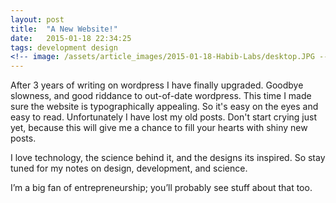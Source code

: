 ```yaml
---
layout: post
title:  "A New Website!"
date:   2015-01-18 22:34:25
tags: development design
<!-- image: /assets/article_images/2015-01-18-Habib-Labs/desktop.JPG -->
---
```

After 3 years of writing on wordpress I have finally upgraded. Goodbye slowness, and good riddance to out-of-date wordpress. This time I made sure the website is typographically appealing. So it's easy on the eyes and easy to read.  Unfortunately I have lost my old posts. Don't start crying just yet, because this will give me a chance to fill your hearts with shiny new posts.

I love technology, the science behind it, and the designs its inspired. So stay tuned for my notes on design, development, and science.

I’m a big fan of entrepreneurship; you’ll probably see stuff about that too.